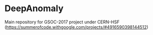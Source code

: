 # DeepAnomaly
Main repository for GSOC-2017 project under CERN-HSF (https://summerofcode.withgoogle.com/projects/#4916590398144512)
